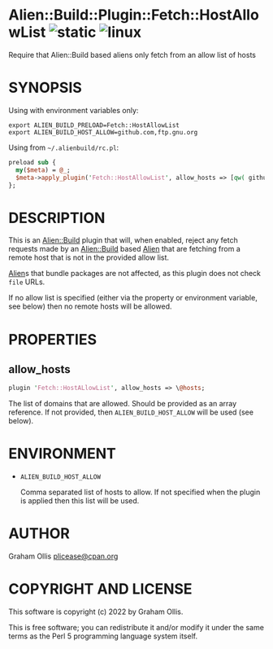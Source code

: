 # Alien::Build::Plugin::Fetch::HostAllowList ![static](https://github.com/PerlAlien/Alien-Build-Plugin-Fetch-HostAllowList/workflows/static/badge.svg) ![linux](https://github.com/PerlAlien/Alien-Build-Plugin-Fetch-HostAllowList/workflows/linux/badge.svg)

Require that Alien::Build based aliens only fetch from an allow list of hosts

# SYNOPSIS

Using with environment variables only:

```
export ALIEN_BUILD_PRELOAD=Fetch::HostAllowList
export ALIEN_BUILD_HOST_ALLOW=github.com,ftp.gnu.org
```

Using from `~/.alienbuild/rc.pl`:

```perl
preload sub {
  my($meta) = @_;
  $meta->apply_plugin('Fetch::HostAllowList', allow_hosts => [qw( github.com ftp.gnu.org )])
};
```

# DESCRIPTION

This is an [Alien::Build](https://metacpan.org/pod/Alien::Build) plugin that will, when enabled, reject any fetch requests
made by an [Alien::Build](https://metacpan.org/pod/Alien::Build) based [Alien](https://metacpan.org/pod/Alien) that are fetching from a remote host that
is not in the provided allow list.

[Alien](https://metacpan.org/pod/Alien)s that bundle packages are not affected, as this plugin does not check
`file` URLs.

If no allow list is specified (either via the property or environment variable,
see below) then no remote hosts will be allowed.

# PROPERTIES

## allow\_hosts

```perl
plugin 'Fetch::HostALlowList', allow_hosts => \@hosts;
```

The list of domains that are allowed.  Should be provided as an array reference.
If not provided, then `ALIEN_BUILD_HOST_ALLOW` will be used (see below).

# ENVIRONMENT

- `ALIEN_BUILD_HOST_ALLOW`

    Comma separated list of hosts to allow.  If not specified when the
    plugin is applied then this list will be used.

# AUTHOR

Graham Ollis <plicease@cpan.org>

# COPYRIGHT AND LICENSE

This software is copyright (c) 2022 by Graham Ollis.

This is free software; you can redistribute it and/or modify it under
the same terms as the Perl 5 programming language system itself.
